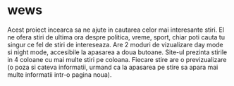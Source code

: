 # wews
Acest proiect incearca sa ne ajute in cautarea celor mai interesante stiri. El ne ofera stiri de ultima ora despre politica, vreme,
sport, chiar poti cauta tu singur ce fel de stiri de intereseaza. Are 2 moduri de vizualizare day mode si night mode, accesibile la 
apasarea a doua butoane. Site-ul prezinta stirile in 4 coloane cu mai multe stiri pe coloana. Fiecare stire are o previzualizare
(o poza si cateva informatii, urmand ca la apasarea pe stire sa apara mai multe informatii intr-o pagina noua).
